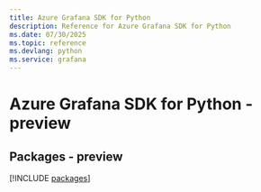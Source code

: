 ```yaml
---
title: Azure Grafana SDK for Python
description: Reference for Azure Grafana SDK for Python
ms.date: 07/30/2025
ms.topic: reference
ms.devlang: python
ms.service: grafana
---
```

# Azure Grafana SDK for Python - preview
## Packages - preview
[!INCLUDE [packages](grafana-index.md)]